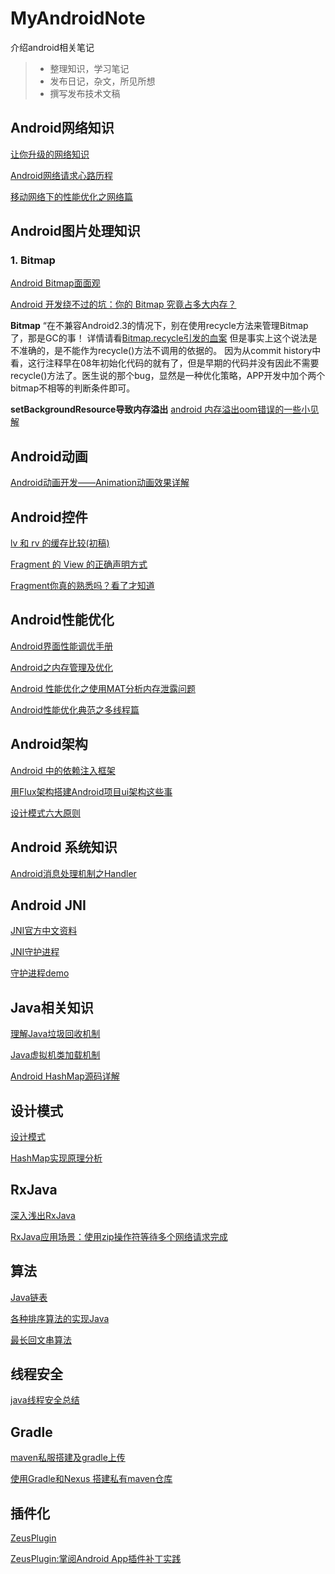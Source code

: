 # MyAndroidNote
介绍android相关笔记

> * 整理知识，学习笔记
> * 发布日记，杂文，所见所想
> * 撰写发布技术文稿

## Android网络知识
[让你升级的网络知识](https://segmentfault.com/a/1190000004569460)

[Android网络请求心路历程](http://www.jianshu.com/p/3141d4e46240)

[移动网络下的性能优化之网络篇](https://segmentfault.com/a/1190000004561343)

## Android图片处理知识
### 1. Bitmap
[Android Bitmap面面观](http://jayfeng.com/2016/03/22/Android-Bitmap%E9%9D%A2%E9%9D%A2%E8%A7%82/)

[Android 开发绕不过的坑：你的 Bitmap 究竟占多大内存？](http://bugly.qq.com/bbs/forum.php?mod=viewthread&tid=498)

**Bitmap** “在不兼容Android2.3的情况下，别在使用recycle方法来管理Bitmap了，那是GC的事！
详情请看[Bitmap.recycle引发的血案](http://blog.csdn.net/eclipsexys/article/details/50581162) 但是事实上这个说法是不准确的，是不能作为recycle()方法不调用的依据的。
因为从commit history中看，这行注释早在08年初始化代码的就有了，但是早期的代码并没有因此不需要recycle()方法了。医生说的那个bug，显然是一种优化策略，APP开发中加个两个bitmap不相等的判断条件即可。

**setBackgroundResource导致内存溢出** [android 内存溢出oom错误的一些小见解](http://blog.csdn.net/xuhui_7810/article/details/9493681)

## Android动画
[Android动画开发——Animation动画效果详解](http://www.jianshu.com/p/17dfa01f6553)

## Android控件
[lv 和 rv 的缓存比较(初稿)](http://www.jianshu.com/p/17dfa01f6553)

[Fragment 的 View 的正确声明方式](http://www.jianshu.com/p/27576f058d8b)

[Fragment你真的熟悉吗？看了才知道](http://www.jianshu.com/p/662c46cd3b5f?utm_campaign=haruki&utm_content=note&utm_medium=reader_share&utm_source=qq)
## Android性能优化
[Android界面性能调优手册](https://androidtest.org/android-graphics-performance-pattens/)

[Android之内存管理及优化](http://www.jianshu.com/p/9546d21376ed)

[Android 性能优化之使用MAT分析内存泄露问题](http://jcodecraeer.com/a/anzhuokaifa/androidkaifa/2015/0309/2565.html)

[Android性能优化典范之多线程篇](http://bugly.qq.com/bbs/forum.php?mod=viewthread&tid=1022&extra=page%3D1)
## Android架构

[Android 中的依赖注入框架](http://jcodecraeer.com/a/anzhuokaifa/androidkaifa/2016/0226/3998.html)

[用Flux架构搭建Android项目ui架构这些事](http://www.jianshu.com/p/4b755df66a97)

[设计模式六大原则](http://www.uml.org.cn/sjms/201211023.asp#1)

## Android 系统知识
[Android消息处理机制之Handler](http://www.iloveandroid.net/2016/06/30/Android_handler/)

## Android JNI
[JNI官方中文资料](http://yanbober.github.io/2015/02/16/android_studio_jni_2/)

[JNI守护进程](http://yanbober.github.io/2015/02/16/android_studio_jni_2/)

[守护进程demo](https://github.com/CharonChui/DaemonService)

## Java相关知识
[理解Java垃圾回收机制](http://www.jayfeng.com/2016/03/11/%E7%90%86%E8%A7%A3Java%E5%9E%83%E5%9C%BE%E5%9B%9E%E6%94%B6%E6%9C%BA%E5%88%B6/)

[Java虚拟机类加载机制](http://blog.csdn.net/u013256816/article/details/50829596)

[Android HashMap源码详解](http://blog.csdn.net/abcdef314159/article/details/51165630)

## 设计模式

[设计模式](http://design-patterns.readthedocs.org/zh_CN/latest/structural_patterns/bridge.html)

[HashMap实现原理分析](http://yikun.github.io/2015/04/01/Java-HashMap%E5%B7%A5%E4%BD%9C%E5%8E%9F%E7%90%86%E5%8F%8A%E5%AE%9E%E7%8E%B0/)

## RxJava 
[深入浅出RxJava](http://blog.csdn.net/lzyzsd/article/details/41833541)

[RxJava应用场景：使用zip操作符等待多个网络请求完成](http://jcodecraeer.com/a/anzhuokaifa/androidkaifa/2016/0325/4080.html)

## 算法
[Java链表](http://blog.csdn.net/fightforyourdream/article/details/16353519)

[各种排序算法的实现Java](http://my.oschina.net/byronhs/blog/508615)

[最长回文串算法](http://blog.csdn.net/wdxin1322/article/details/12172487)

## 线程安全
[java线程安全总结](http://jcodecraeer.com/a/chengxusheji/java/2013/0627/1396.html)

## Gradle
[maven私服搭建及gradle上传](http://www.jianshu.com/p/b1fe26d5b8c8)

[使用Gradle和Nexus 搭建私有maven仓库](http://xuhao.tech/2016/08/30/maven.html?utm_source=tuicool&utm_medium=referral)

## 插件化
[ZeusPlugin](https://github.com/iReaderAndroid/ZeusPlugin)

[ZeusPlugin:掌阅Android App插件补丁实践](http://www.jianshu.com/p/b1e7b6326330)